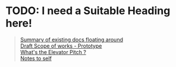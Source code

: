 # __TODO: I need a Suitable Heading here!__
> [Summary of existing docs floating around](./contents.md)<br>
> [Draft Scope of works - Prototype](./scope-of-works-prototype.md)<br>
> [What's the Elevator Pitch ?](./elevator_pitch.md)<br>
> [Notes to self](./notes-to-self.md)<br>
